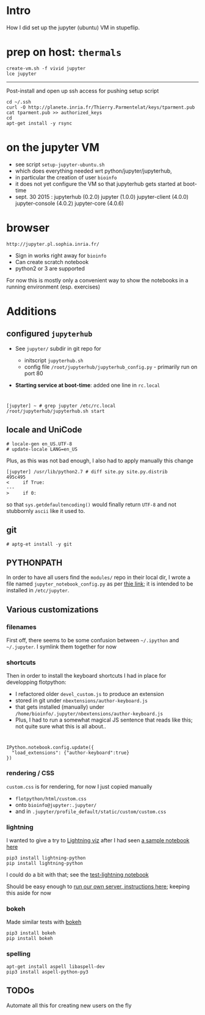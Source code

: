 # Intro

How I did set up the jupyter (ubuntu) VM in stupeflip.

# prep on host: `thermals`

    create-vm.sh -f vivid jupyter
    lce jupyter
 ***
Post-install and open up ssh access for pushing setup script

    cd ~/.ssh
    curl -O http://planete.inria.fr/Thierry.Parmentelat/keys/tparment.pub
    cat tparment.pub >> authorized_keys
    cd
    apt-get install -y rsync


# on the jupyter VM

* see script `setup-jupyter-ubuntu.sh`
* which does everything needed wrt python/jupyter/jupyterhub, 
* in particular the creation of user `bioinfo`
* it does not yet configure the VM so that jupyterhub gets started at boot-time
* sept. 30 2015 : 
jupyterhub (0.2.0)
jupyter (1.0.0)
jupyter-client (4.0.0)
jupyter-console (4.0.2)
jupyter-core (4.0.6)

# browser

    http://jupyter.pl.sophia.inria.fr/
    
* Sign in works right away for `bioinfo`
* Can create scratch notebook 
* python2 or 3 are supported

For now this is mostly only a convenient way to show the notebooks in a running environment (esp. exercises)

# Additions

## configured `jupyterhub`

* See `jupyter/` subdir in git repo for

  * initscript `jupyterhub.sh`
  * config file `/root/jupyterhub/jupyterhub_config.py` - primarily run on port 80

* **Starting service at boot-time**: added one line in `rc.local`

#
    [jupyter] ~ # grep jupyter /etc/rc.local
    /root/jupyterhub/jupyterhub.sh start
    
##  locale and UniCode

    # locale-gen en_US.UTF-8
    # update-locale LANG=en_US

Plus, as this was not bad enough, I also had to apply manually this change 

    [jupyter] /usr/lib/python2.7 # diff site.py site.py.distrib
    495c495
    <     if True:
    ---
    >     if 0:
    
so that `sys.getdefaultencoding()` would finally return `UTF-8` and not stubbornly  `ascii` like it used to.

## git

    # aptg-et install -y git

## PYTHONPATH

In order to have all users find the `modules/` repo in their local dir, I wrote a file named `jupyter_notebook_config.py` as per [thie link](https://github.com/jupyter/jupyterhub/issues/227); it is intended to be installed in `/etc/jupyter`.


## Various customizations


### filenames
First off, there seems to be some confusion between `~/.ipython` and `~/.jupyter`. I symlink them together for now

### shortcuts
Then in order to install the keyboard shortcuts I had in place for developping flotpython:

  * I refactored older `devel_custom.js` to produce an extension 
  * stored in git under `nbextensions/author-keyboard.js`
  * that gets installed (manually) under `/home/bioinfo/.jupyter/nbextensions/author-keyboard.js`
  * Plus, I had to run a somewhat magical JS sentence that reads like this; not quite sure what this is all about..

#
    IPython.notebook.config.update({
      "load_extensions": {"author-keyboard":true}
    })
  
### rendering / CSS  
`custom.css` is for rendering, for now I just copied manually
  * `flotpython/html/custom.css` 
  * onto `bioinfo@jupyter:.jupyter/`
  *  and in `.jupyter/profile_default/static/custom/custom.css` 

### lightning
I wanted to give a try to [Lightning viz](http://lightning-viz.org/) after I had seen [a sample notebook here](http://nbviewer.ipython.org/github/lightning-viz/lightning-example-notebooks/blob/master/plots/scatter.ipynb)

    pip3 install lightning-python
    pip install lightning-python
    
I could do a bit with that; see the [test-lightning notebook](http://jupyter.pl.sophia.inria.fr/user/thierry/notebooks/flotbioinfo/tests/test-lightning.ipynb)

Should be easy enough to [run our own server, instructions here](http://lightning-viz.org/setup/#deploy-server); keeping this aside for now

### bokeh
Made similar tests with [bokeh](http://nbviewer.ipython.org/github/bokeh/bokeh-notebooks/blob/master/tutorial/02%20-%20plotting.ipynb)

    pip3 install bokeh
    pip install bokeh
    

### spelling

    apt-get install aspell libaspell-dev
    pip3 install aspell-python-py3

## TODOs

Automate all this for creating new users on the fly